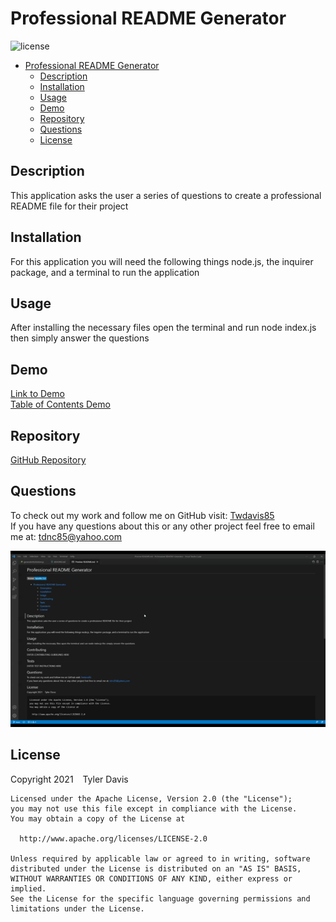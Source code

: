 # Professional README Generator
![license](https://img.shields.io/badge/license-Apache%202.0-blue)
- [Professional README Generator](#professional-readme-generator)
  - [Description](#description)
  - [Installation](#installation)
  - [Usage](#usage)
  - [Demo](#demo)
  - [Repository](#repository)
  - [Questions](#questions)
  - [License](#license)

## Description
This application asks the user a series of questions to create a professional README file for their project
## Installation
For this application you will need the following things node.js, the inquirer package, and a terminal to run the application
## Usage
After installing the necessary files open the terminal and run node index.js then simply answer the questions
## Demo
[Link to Demo](https://drive.google.com/file/d/1vHAYVlIpMvvnLy3bWLRUH3fe69y6zsrJ/view) <br/>
[Table of Contents Demo](https://drive.google.com/file/d/1HV4VAOB0ysG5kIbf-_ZpBN5OXT1aIOlV/view)
## Repository
[GitHub Repository](https://github.com/Twdavis85/Professional-README-Generator)
## Questions
To check out my work and follow me on GitHub visit: [Twdavis85](https://github.com/Twdavis85) <br/>
If you have any questions about this or any other project feel free to email me at: [tdnc85@yahoo.com](tdnc85@yahoo.com)

![README gif](./images/README.gif)

## License
Copyright  2021 &ensp; Tyler Davis

    Licensed under the Apache License, Version 2.0 (the "License");
    you may not use this file except in compliance with the License.
    You may obtain a copy of the License at
 
      http://www.apache.org/licenses/LICENSE-2.0
 
    Unless required by applicable law or agreed to in writing, software
    distributed under the License is distributed on an "AS IS" BASIS,
    WITHOUT WARRANTIES OR CONDITIONS OF ANY KIND, either express or implied.
    See the License for the specific language governing permissions and
    limitations under the License.